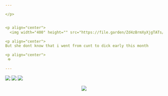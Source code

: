 ```yaml
---

</p>


<p align="center">
  <img width="400" height="" src="https://file.garden/Zd4zBrmXyXjgTATs/12%20Sem%20T%C3%ADtulo_20250526170646.png">

<p align="center">
But she dont know that i went from cunt to dick early this month

<p align="center">
 𖤐  

---
```



  [![](https://files.catbox.moe/7vnhjy.png)](https://astral.atabook.org/) [![](https://files.catbox.moe/2kbhsq.png)](https://ilikeasch.straw.page/) [![](https://files.catbox.moe/yf46q0.png)](https://sntry.cc/tomfoolery)


<p align="center">
  <img width="" height="" src="https://files.catbox.moe/cvq9j1.gif">







  



